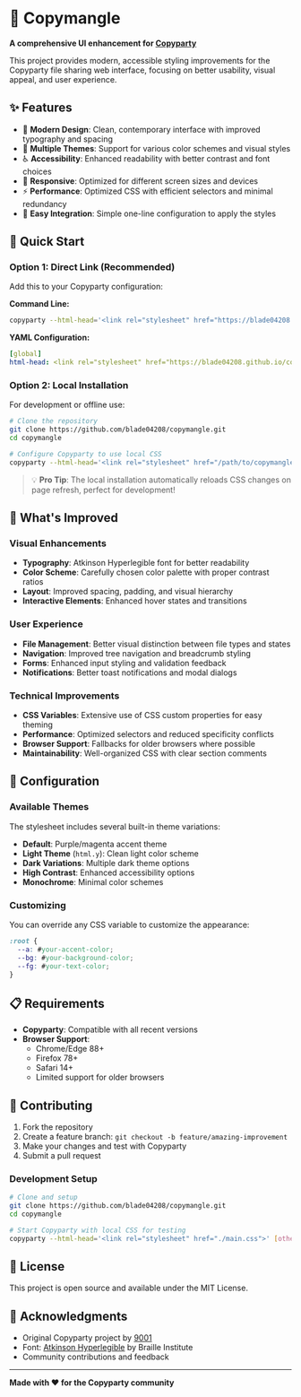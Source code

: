 # 🎨 Copymangle

**A comprehensive UI enhancement for [Copyparty](https://github.com/9001/copyparty)**

This project provides modern, accessible styling improvements for the Copyparty file sharing web interface, focusing on better usability, visual appeal, and user experience.

## ✨ Features

- 🎯 **Modern Design**: Clean, contemporary interface with improved typography and spacing
- 🎨 **Multiple Themes**: Support for various color schemes and visual styles
- ♿ **Accessibility**: Enhanced readability with better contrast and font choices
- 📱 **Responsive**: Optimized for different screen sizes and devices
- ⚡ **Performance**: Optimized CSS with efficient selectors and minimal redundancy
- 🔧 **Easy Integration**: Simple one-line configuration to apply the styles

## 🚀 Quick Start

### Option 1: Direct Link (Recommended)

Add this to your Copyparty configuration:

**Command Line:**
```bash
copyparty --html-head='<link rel="stylesheet" href="https://blade04208.github.io/copymangle/main.css">'
```

**YAML Configuration:**
```yaml
[global]
html-head: <link rel="stylesheet" href="https://blade04208.github.io/copymangle/main.css">
```

### Option 2: Local Installation

For development or offline use:

```bash
# Clone the repository
git clone https://github.com/blade04208/copymangle.git
cd copymangle

# Configure Copyparty to use local CSS
copyparty --html-head='<link rel="stylesheet" href="/path/to/copymangle/main.css">'
```

> 💡 **Pro Tip**: The local installation automatically reloads CSS changes on page refresh, perfect for development!

## 🎯 What's Improved

### Visual Enhancements
- **Typography**: Atkinson Hyperlegible font for better readability
- **Color Scheme**: Carefully chosen color palette with proper contrast ratios
- **Layout**: Improved spacing, padding, and visual hierarchy
- **Interactive Elements**: Enhanced hover states and transitions

### User Experience
- **File Management**: Better visual distinction between file types and states
- **Navigation**: Improved tree navigation and breadcrumb styling
- **Forms**: Enhanced input styling and validation feedback
- **Notifications**: Better toast notifications and modal dialogs

### Technical Improvements
- **CSS Variables**: Extensive use of CSS custom properties for easy theming
- **Performance**: Optimized selectors and reduced specificity conflicts
- **Browser Support**: Fallbacks for older browsers where possible
- **Maintainability**: Well-organized CSS with clear section comments

## 🔧 Configuration

### Available Themes

The stylesheet includes several built-in theme variations:

- **Default**: Purple/magenta accent theme
- **Light Theme** (`html.y`): Clean light color scheme
- **Dark Variations**: Multiple dark theme options
- **High Contrast**: Enhanced accessibility options
- **Monochrome**: Minimal color schemes

### Customizing

You can override any CSS variable to customize the appearance:

```css
:root {
  --a: #your-accent-color;
  --bg: #your-background-color;
  --fg: #your-text-color;
}
```

## 📋 Requirements

- **Copyparty**: Compatible with all recent versions
- **Browser Support**:
  - Chrome/Edge 88+
  - Firefox 78+
  - Safari 14+
  - Limited support for older browsers

## 🤝 Contributing

1. Fork the repository
2. Create a feature branch: `git checkout -b feature/amazing-improvement`
3. Make your changes and test with Copyparty
4. Submit a pull request

### Development Setup

```bash
# Clone and setup
git clone https://github.com/blade04208/copymangle.git
cd copymangle

# Start Copyparty with local CSS for testing
copyparty --html-head='<link rel="stylesheet" href="./main.css">' [other-options]
```

## 📄 License

This project is open source and available under the MIT License.

## 🙏 Acknowledgments

- Original Copyparty project by [9001](https://github.com/9001)
- Font: [Atkinson Hyperlegible](https://github.com/googlefonts/atkinson-hyperlegible) by Braille Institute
- Community contributions and feedback

---

**Made with ❤️ for the Copyparty community**
